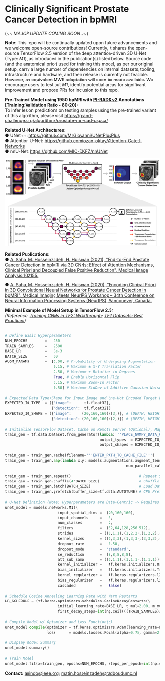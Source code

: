 # Clinically Significant Prostate Cancer Detection in bpMRI

(~~ *MAJOR UPDATE COMING SOON* ~~)

**Note**: This repo will be continually updated upon future advancements and we welcome open-source contributions! Currently, it shares the open-source TensorFlow 2.5 version of the deep attention-driven 3D U-Net (Type: *M1*), as introduced in the publication(s) listed below. Source code (and the anatomical prior) used for training this model, as per our original setup, carry a large number of dependencies on internal datasets, tooling, infrastructure and hardware, and their release is currently not feasible. However, an equivalent MWE adaptation will soon be made available. We encourage users to test out *M1*, identify potential areas for significant improvement and propose PRs for inclusion to this repo.

**Pre-Trained Model using 1950 bpMRI with [PI-RADS v2](https://www.sciencedirect.com/science/article/pii/S0302283815008489?via%3Dihub) Annotations [Training:Validation Ratio - 80:20]:**  
To infer lesion predictions on testing samples using the pre-trained variant of this algorithm, please visit https://grand-challenge.org/algorithms/prostate-mri-cad-cspca/

**Related U-Net Architectures:**  
  ● UNet++: https://github.com/MrGiovanni/UNetPlusPlus  
  ● Attention U-Net: https://github.com/ozan-oktay/Attention-Gated-Networks  
  ● nnU-Net: https://github.com/MIC-DKFZ/nnUNet  

<kbd>![schematic](docs/image-1.png)</kbd>

**Related Publications:**  
● [A. Saha, M. Hosseinzadeh, H. Huisman (2021), "End-to-End Prostate Cancer Detection in bpMRI via 3D CNNs: Effect of Attention Mechanisms, Clinical Priori and Decoupled False
  Positive Reduction", Medical Image Analysis:102155.](https://doi.org/10.1016/j.media.2021.102155)

● [A. Saha, M. Hosseinzadeh, H. Huisman (2020), "Encoding Clinical Priori in 3D Convolutional Neural Networks for Prostate Cancer Detection in bpMRI", Medical Imaging Meets
  NeurIPS Workshop – 34th Conference on Neural Information Processing Systems (NeurIPS), Vancouever, Canada.](https://arxiv.org/abs/2011.00263)

**Minimal Example of Model Setup in TensorFlow 2.5:**  
*(Reference: [Training CNNs in TF2: Walkthrough](https://www.tensorflow.org/tutorials/images/segmentation); [TF2 Datasets: Best Practices](https://www.tensorflow.org/guide/data_performance))*
```python

# Define Basic Hyperparameters
NUM_EPOCHS        =   150
TRAIN_SAMPLES     =   2500
BASE_LR           =   1e-3
BATCH_SIZE        =   10
AUGM_PARAMS       =  [1.00, # Probability of Undergoing Augmentation
                      0.15, # Maximum ± X-Y Translation Factor
                      7.50, # Maximum ± Rotation in Degrees
                      True, # Enable Horizontal Flip
                      1.15, # Maximum Zoom-In Factor
                      0.50] # Maximum StdDev of Additive Gaussian Noise
                      
# Expected Data Type+Shape for Input Image and One-Hot Encoded Target Label 
EXPECTED_IO_TYPE  = ({"image":      tf.float32}, 
                     {"detection":  tf.float32})
EXPECTED_IO_SHAPE = ({"image":     (20,160,160)+(3,)}, # [DEPTH, HEIGHT, WIDTH, NUM_CHANNELS]
                     {"detection": (20,160,160)+(2,)}) # [DEPTH, HEIGHT, WIDTH, NUM_CLASSES]

# Initialize TensorFlow Dataset, Cache on Remote Server (Optional), Map Parallelized Data Augmentation
train_gen = tf.data.Dataset.from_generator(lambda:'''PLACE_NUMPY_DATA_GENERATOR''', 
                                           output_types  = EXPECTED_IO_TYPE, 
                                           output_shapes = EXPECTED_IO_SHAPE)
                                           
train_gen = train_gen.cache(filename='''ENTER_PATH_TO_CACHE_FILE''')     
train_gen = train_gen.map(lambda x,y: models.augmentations.augment_tensors(x,y,AUGM_PARAMS,False,True), 
                                                       num_parallel_calls=multiprocessing.cpu_count())
                                                                               
train_gen = train_gen.repeat()                               # Repeat Samples Upon Exhaustion
train_gen = train_gen.shuffle(4*BATCH_SIZE)                  # Shuffle Samples with 4*Batch Size Buffer
train_gen = train_gen.batch(BATCH_SIZE)                      # Load Data in Batches
train_gen = train_gen.prefetch(buffer_size=tf.data.AUTOTUNE) # CPU Prefetches Data while GPU Trains

# U-Net Definition (Note: Hyperparameters are Data-Centric -> Requires Tuning for Optimal Performance)
unet_model = models.networks.M1(\
                        input_spatial_dims =  (20,160,160),            
                        input_channels     =   3,
                        num_classes        =   2,                       
                        filters            =  (32,64,128,256,512),   
                        strides            = ((1,1,1),(1,2,2),(1,2,2),(2,2,2),(1,2,2)),  
                        kernel_sizes       = ((1,3,3),(1,3,3),(3,3,3),(3,3,3),(3,3,3)),  
                        dropout_rate       =   0.50,       
                        dropout_mode       =  'standard',
                        se_reduction       =  (8,8,8,8,8),
                        att_sub_samp       = ((1,1,1),(1,1,1),(1,1,1)),
                        kernel_initializer =   tf.keras.initializers.Orthogonal(gain=1), 
                        bias_initializer   =   tf.keras.initializers.TruncatedNormal(mean=0, stddev=1e-3),
                        kernel_regularizer =   tf.keras.regularizers.l2(1e-4),
                        bias_regularizer   =   tf.keras.regularizers.l2(1e-4),     
                        cascaded           =   False)  

# Schedule Cosine Annealing Learning Rate with Warm Restarts
LR_SCHEDULE = (tf.keras.optimizers.schedules.CosineDecayRestarts(\
                        initial_learning_rate=BASE_LR, t_mul=2.00, m_mul=1.00, alpha=1e-3,
                        first_decay_steps=int(np.ceil(((TRAIN_SAMPLES)/BATCH_SIZE)))*10))
                                                  
# Compile Model w/ Optimizer and Loss Function(s)
unet_model.compile(optimizer = tf.keras.optimizers.Adam(learning_rate=LR_SCHEDULE, amsgrad=True), 
                   loss      = models.losses.Focal(alpha=0.75, gamma=2.00).loss)

# Display Model Summary
unet_model.summary()

# Train Model
unet_model.fit(x=train_gen, epochs=NUM_EPOCHS, steps_per_epoch=int(np.ceil(((TRAIN_SAMPLES)/BATCH_SIZE))))
```
  
**Contact:** anindo@ieee.org; matin.hosseinzadeh@radboudumc.nl 



